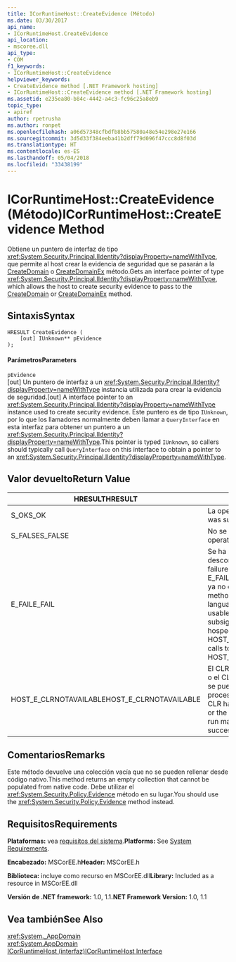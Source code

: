 ```yaml
---
title: ICorRuntimeHost::CreateEvidence (Método)
ms.date: 03/30/2017
api_name:
- ICorRuntimeHost.CreateEvidence
api_location:
- mscoree.dll
api_type:
- COM
f1_keywords:
- ICorRuntimeHost::CreateEvidence
helpviewer_keywords:
- CreateEvidence method [.NET Framework hosting]
- ICorRuntimeHost::CreateEvidence method [.NET Framework hosting]
ms.assetid: e235ea80-b84c-4442-a4c3-fc96c25a8eb9
topic_type:
- apiref
author: rpetrusha
ms.author: ronpet
ms.openlocfilehash: a06d57348cfbdfb8bb57580a48e54e298e27e166
ms.sourcegitcommit: 3d5d33f384eeba41b2dff79d096f47ccc8d8f03d
ms.translationtype: HT
ms.contentlocale: es-ES
ms.lasthandoff: 05/04/2018
ms.locfileid: "33438199"
---
```

# <a name="icorruntimehostcreateevidence-method"></a><span data-ttu-id="6b45b-102">ICorRuntimeHost::CreateEvidence (Método)</span><span class="sxs-lookup"><span data-stu-id="6b45b-102">ICorRuntimeHost::CreateEvidence Method</span></span>
<span data-ttu-id="6b45b-103">Obtiene un puntero de interfaz de tipo <xref:System.Security.Principal.IIdentity?displayProperty=nameWithType>, que permite al host crear la evidencia de seguridad que se pasarán a la [CreateDomain](../../../../docs/framework/unmanaged-api/hosting/icorruntimehost-createdomain-method.md) o [CreateDomainEx](../../../../docs/framework/unmanaged-api/hosting/icorruntimehost-createdomainex-method.md) método.</span><span class="sxs-lookup"><span data-stu-id="6b45b-103">Gets an interface pointer of type <xref:System.Security.Principal.IIdentity?displayProperty=nameWithType>, which allows the host to create security evidence to pass to the [CreateDomain](../../../../docs/framework/unmanaged-api/hosting/icorruntimehost-createdomain-method.md) or [CreateDomainEx](../../../../docs/framework/unmanaged-api/hosting/icorruntimehost-createdomainex-method.md) method.</span></span>  
  
## <a name="syntax"></a><span data-ttu-id="6b45b-104">Sintaxis</span><span class="sxs-lookup"><span data-stu-id="6b45b-104">Syntax</span></span>  
  
```  
HRESULT CreateEvidence (  
    [out] IUnknown** pEvidence  
);  
```  
  
#### <a name="parameters"></a><span data-ttu-id="6b45b-105">Parámetros</span><span class="sxs-lookup"><span data-stu-id="6b45b-105">Parameters</span></span>  
 `pEvidence`  
 <span data-ttu-id="6b45b-106">[out] Un puntero de interfaz a un <xref:System.Security.Principal.IIdentity?displayProperty=nameWithType> instancia utilizada para crear la evidencia de seguridad.</span><span class="sxs-lookup"><span data-stu-id="6b45b-106">[out] A interface pointer to an <xref:System.Security.Principal.IIdentity?displayProperty=nameWithType> instance used to create security evidence.</span></span> <span data-ttu-id="6b45b-107">Este puntero es de tipo `IUnknown`, por lo que los llamadores normalmente deben llamar a `QueryInterface` en esta interfaz para obtener un puntero a un <xref:System.Security.Principal.IIdentity?displayProperty=nameWithType>.</span><span class="sxs-lookup"><span data-stu-id="6b45b-107">This pointer is typed `IUnknown`, so callers should typically call `QueryInterface` on this interface to obtain a pointer to an <xref:System.Security.Principal.IIdentity?displayProperty=nameWithType>.</span></span>  
  
## <a name="return-value"></a><span data-ttu-id="6b45b-108">Valor devuelto</span><span class="sxs-lookup"><span data-stu-id="6b45b-108">Return Value</span></span>  
  
|<span data-ttu-id="6b45b-109">HRESULT</span><span class="sxs-lookup"><span data-stu-id="6b45b-109">HRESULT</span></span>|<span data-ttu-id="6b45b-110">Descripción</span><span class="sxs-lookup"><span data-stu-id="6b45b-110">Description</span></span>|  
|-------------|-----------------|  
|<span data-ttu-id="6b45b-111">S_OK</span><span class="sxs-lookup"><span data-stu-id="6b45b-111">S_OK</span></span>|<span data-ttu-id="6b45b-112">La operación fue correcta.</span><span class="sxs-lookup"><span data-stu-id="6b45b-112">The operation was successful.</span></span>|  
|<span data-ttu-id="6b45b-113">S_FALSE</span><span class="sxs-lookup"><span data-stu-id="6b45b-113">S_FALSE</span></span>|<span data-ttu-id="6b45b-114">No se pudo completar la operación.</span><span class="sxs-lookup"><span data-stu-id="6b45b-114">The operation failed to complete.</span></span>|  
|<span data-ttu-id="6b45b-115">E_FAIL</span><span class="sxs-lookup"><span data-stu-id="6b45b-115">E_FAIL</span></span>|<span data-ttu-id="6b45b-116">Se ha producido un error catastrófico desconocido.</span><span class="sxs-lookup"><span data-stu-id="6b45b-116">An unknown, catastrophic failure occurred.</span></span> <span data-ttu-id="6b45b-117">Si el método devuelve E_FAIL, common language runtime (CLR) ya no es utilizable en el proceso.</span><span class="sxs-lookup"><span data-stu-id="6b45b-117">If a method returns E_FAIL, the common language runtime (CLR) is no longer usable in the process.</span></span> <span data-ttu-id="6b45b-118">Las llamadas subsiguientes a cualquier API de hospedaje devuelven HOST_E_CLRNOTAVAILABLE.</span><span class="sxs-lookup"><span data-stu-id="6b45b-118">Subsequent calls to any hosting APIs return HOST_E_CLRNOTAVAILABLE.</span></span>|  
|<span data-ttu-id="6b45b-119">HOST_E_CLRNOTAVAILABLE</span><span class="sxs-lookup"><span data-stu-id="6b45b-119">HOST_E_CLRNOTAVAILABLE</span></span>|<span data-ttu-id="6b45b-120">El CLR no se han cargado en un proceso o el CLR está en un estado en el que no se puede ejecutar código administrado o procesar la llamada correctamente.</span><span class="sxs-lookup"><span data-stu-id="6b45b-120">The CLR has not been loaded into a process, or the CLR is in a state in which it cannot run managed code or process the call successfully.</span></span>|  
  
## <a name="remarks"></a><span data-ttu-id="6b45b-121">Comentarios</span><span class="sxs-lookup"><span data-stu-id="6b45b-121">Remarks</span></span>  
 <span data-ttu-id="6b45b-122">Este método devuelve una colección vacía que no se pueden rellenar desde código nativo.</span><span class="sxs-lookup"><span data-stu-id="6b45b-122">This method returns an empty collection that cannot be populated from native code.</span></span> <span data-ttu-id="6b45b-123">Debe utilizar el <xref:System.Security.Policy.Evidence> método en su lugar.</span><span class="sxs-lookup"><span data-stu-id="6b45b-123">You should use the <xref:System.Security.Policy.Evidence> method instead.</span></span>  
  
## <a name="requirements"></a><span data-ttu-id="6b45b-124">Requisitos</span><span class="sxs-lookup"><span data-stu-id="6b45b-124">Requirements</span></span>  
 <span data-ttu-id="6b45b-125">**Plataformas:** vea [requisitos del sistema](../../../../docs/framework/get-started/system-requirements.md).</span><span class="sxs-lookup"><span data-stu-id="6b45b-125">**Platforms:** See [System Requirements](../../../../docs/framework/get-started/system-requirements.md).</span></span>  
  
 <span data-ttu-id="6b45b-126">**Encabezado:** MSCorEE.h</span><span class="sxs-lookup"><span data-stu-id="6b45b-126">**Header:** MSCorEE.h</span></span>  
  
 <span data-ttu-id="6b45b-127">**Biblioteca:** incluye como recurso en MSCorEE.dll</span><span class="sxs-lookup"><span data-stu-id="6b45b-127">**Library:** Included as a resource in MSCorEE.dll</span></span>  
  
 <span data-ttu-id="6b45b-128">**Versión de .NET framework:** 1.0, 1.1</span><span class="sxs-lookup"><span data-stu-id="6b45b-128">**.NET Framework Version:** 1.0, 1.1</span></span>  
  
## <a name="see-also"></a><span data-ttu-id="6b45b-129">Vea también</span><span class="sxs-lookup"><span data-stu-id="6b45b-129">See Also</span></span>  
 <xref:System._AppDomain>  
 <xref:System.AppDomain>  
 [<span data-ttu-id="6b45b-130">ICorRuntimeHost (interfaz)</span><span class="sxs-lookup"><span data-stu-id="6b45b-130">ICorRuntimeHost Interface</span></span>](../../../../docs/framework/unmanaged-api/hosting/icorruntimehost-interface.md)
